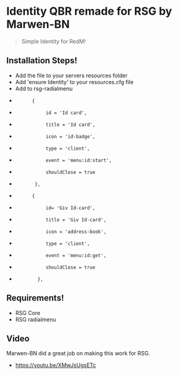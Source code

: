 # Identity QBR remade for RSG by Marwen-BN

> Simple Identity for RedM!



## Installation Steps!
- Add the file to your servers resources folder
- Add 'ensure Identity' to your resources.cfg file
- Add  to rsg-radialmenu    
-           {
-                id = 'Id card',
-                title = 'Id card',
-                icon = 'id-badge',
-                type = 'client',
-                event = 'menu:id:start',
-                shouldClose = true
-            },
-		    {
-                id= 'Giv Id-card',
-                title = 'Giv Id-card',
-                icon = 'address-book',
-                type = 'client',
-                event = 'menu:id:get',
-                shouldClose = true
-             },
## Requirements!
- RSG Core
- RSG radialmenu 
## Video 

Marwen-BN did a great job on making this work for RSG. 
- https://youtu.be/XMwJsUgsETc
